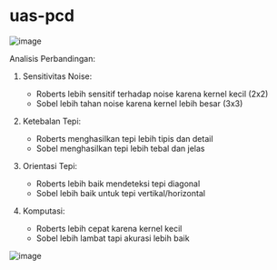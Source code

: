 # uas-pcd
![image](https://github.com/user-attachments/assets/c8c271ec-07d1-4b57-8077-559e358fe933)

Analisis Perbandingan:
1. Sensitivitas Noise:
   - Roberts lebih sensitif terhadap noise karena kernel kecil (2x2)
   - Sobel lebih tahan noise karena kernel lebih besar (3x3)

2. Ketebalan Tepi:
   - Roberts menghasilkan tepi lebih tipis dan detail
   - Sobel menghasilkan tepi lebih tebal dan jelas

3. Orientasi Tepi:
   - Roberts lebih baik mendeteksi tepi diagonal
   - Sobel lebih baik untuk tepi vertikal/horizontal

4. Komputasi:
   - Roberts lebih cepat karena kernel kecil
   - Sobel lebih lambat tapi akurasi lebih baik


![image](https://github.com/user-attachments/assets/7da3f793-6fc7-4760-a6a6-3cff5e5d9775)
